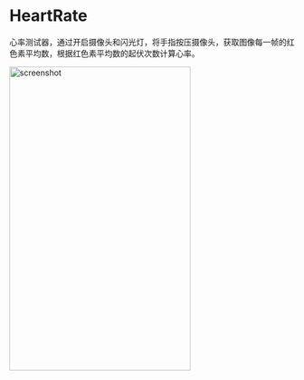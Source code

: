 # HeartRate
心率测试器，通过开启摄像头和闪光灯，将手指按压摄像头，获取图像每一帧的红色素平均数，根据红色素平均数的起伏次数计算心率。


<img src="/screenshots/s0.gif" alt="screenshot" title="screenshot" width="320" height="536" />